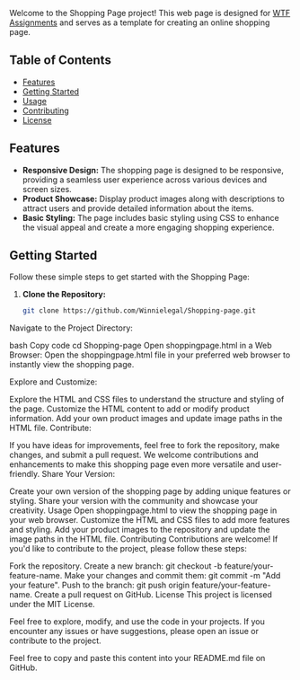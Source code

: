 Welcome to the Shopping Page project! This web page is designed for [WTF Assignments](https://wtfassignments.com) and serves as a template for creating an online shopping page.

## Table of Contents
- [Features](#features)
- [Getting Started](#getting-started)
- [Usage](#usage)
- [Contributing](#contributing)
- [License](#license)

## Features
- **Responsive Design:** The shopping page is designed to be responsive, providing a seamless user experience across various devices and screen sizes.
- **Product Showcase:** Display product images along with descriptions to attract users and provide detailed information about the items.
- **Basic Styling:** The page includes basic styling using CSS to enhance the visual appeal and create a more engaging shopping experience.

## Getting Started
Follow these simple steps to get started with the Shopping Page:

1. **Clone the Repository:**
   ```bash
   git clone https://github.com/Winnielegal/Shopping-page.git
Navigate to the Project Directory:

bash
Copy code
cd Shopping-page
Open shoppingpage.html in a Web Browser:
Open the shoppingpage.html file in your preferred web browser to instantly view the shopping page.

Explore and Customize:

Explore the HTML and CSS files to understand the structure and styling of the page.
Customize the HTML content to add or modify product information.
Add your own product images and update image paths in the HTML file.
Contribute:

If you have ideas for improvements, feel free to fork the repository, make changes, and submit a pull request.
We welcome contributions and enhancements to make this shopping page even more versatile and user-friendly.
Share Your Version:

Create your own version of the shopping page by adding unique features or styling.
Share your version with the community and showcase your creativity.
Usage
Open shoppingpage.html to view the shopping page in your web browser.
Customize the HTML and CSS files to add more features and styling.
Add your product images to the repository and update the image paths in the HTML file.
Contributing
Contributions are welcome! If you'd like to contribute to the project, please follow these steps:

Fork the repository.
Create a new branch: git checkout -b feature/your-feature-name.
Make your changes and commit them: git commit -m "Add your feature".
Push to the branch: git push origin feature/your-feature-name.
Create a pull request on GitHub.
License
This project is licensed under the MIT License.

Feel free to explore, modify, and use the code in your projects. If you encounter any issues or have suggestions, please open an issue or contribute to the project.



Feel free to copy and paste this content into your README.md file on GitHub.




